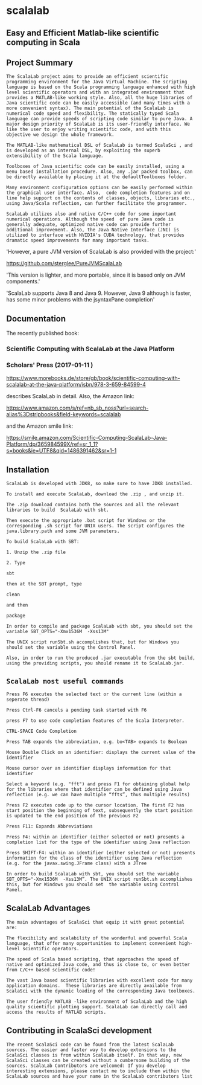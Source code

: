 # scalalab

## Easy and Efficient Matlab-like scientific computing in Scala ##


## Project Summary

`The ScalaLab project aims to provide an efficient scientific programming environment for the Java Virtual Machine. The scripting language is based on the Scala programming language enhanced with high level scientific operators and with an integrated environment that provides a MATLAB-like working style. Also, all the huge libraries of Java scientific code can be easily accessible (and many times with a more convenient syntax). The main potential of the ScalaLab is numerical code speed and flexibility. The statically typed Scala language can provide speeds of scripting code similar to pure Java. A major design priority of ScalaLab is its user-friendly interface. We like the user to enjoy writing scientific code, and with this objective we design the whole framework.`

`The MATLAB-like mathematical DSL of ScalaLab is termed ScalaSci , and is developed as an internal DSL, by exploiting the superb extensibility of the Scala language.`

`Toolboxes of Java scientific code can be easily installed, using a menu based installation procedure. Also, any .jar packed toolbox, can be directly available by placing it at the defaultToolboxes folder.`

`Many environment configuration options can be easily performed within the graphical user interface. Also,  code completion features and on line help support on the contents of classes, objects, libraries etc., using Java/Scala reflection, can further facilitate the programmer.`

`ScalaLab utilizes also and native C/C++ code for some important numerical operations. Although the speed  of pure Java code is generally adequate, optimized native code can provide further additional improvement. Also, the Java Native Interface (JNI) is utilized to interface with NVIDIA's CUDA technology, that provides dramatic speed improvements for many important tasks.`

'However, a pure JVM version of ScalaLab is also provided with the project:'

https://github.com/sterglee/PureJVMScalaLab

'This version is lighter, and more portable, since it is based only on JVM components.'

'ScalaLab supports Java 8 and Java 9. However, Java 9 although is faster, has some minor problems with the jsyntaxPane completion'

## Documentation

The recently published book:

### Scientific Computing with ScalaLab at the Java Platform
### Scholars' Press (2017-01-11 )

https://www.morebooks.de/store/gb/book/scientific-computing-with-scalalab-at-the-java-platform/isbn/978-3-659-84599-4

describes ScalaLab in detail.
Also,  the Amazon link:

https://www.amazon.com/s/ref=nb_sb_noss?url=search-alias%3Dstripbooks&field-keywords=scalalab

and the Amazon smile link:

https://smile.amazon.com/Scientific-Computing-ScalaLab-Java-Platform/dp/365984599X/ref=sr_1_1?s=books&ie=UTF8&qid=1486391462&sr=1-1




## Installation

`ScalaLab is developed with JDK8, so make sure to have JDK8 installed.`

`To install and execute ScalaLab, download the .zip , and unzip it.  `

`The .zip download contains both the sources and all the relevant libraries to build  ScalaLab with sbt.`

`Then execute the appropriate .bat script for Windows or the corresponding .sh script for UNIX users. The script configures the java.library.path and some JVM parameters.`



`To build ScalaLab with SBT:`


`1. Unzip the .zip file`

`2. Type` 

`sbt`

`then at the SBT prompt, type `

`clean`

`and then`

`package`

`In order to compile and package ScalaLab with sbt, you should set the variable SBT_OPTS="-Xmx1536M  -Xss13M" `

`The UNIX script runSbt.sh accomplishes that, but for Windows you should set the variable using the Control Panel.`


`Also, in order to run the produced .jar executable from the sbt build,
using the providing scripts, you should rename it to ScalaLab.jar.`

## `ScalaLab most useful commands`


`Press F6 executes the selected text or the current line (within a seperate thread)`

`Press Ctrl-F6 cancels a pending task started with F6`

`press F7 to use code completion features of the Scala Interpreter.`

`CTRL-SPACE Code Completion`

`Press TAB expands the abbreviation, e.g. bo<TAB> expands to Boolean`

`Mouse Double Click on an identifier: displays the current value of the identifier`

`Mouse cursor over an identifier displays information for that identifier`


`Select a keyword (e.g. "fft") and press F1 for obtaining global help for the libraries where that identifier can be defined using Java reflection (e.g. we can have multiple “ffts”, thus multiple results)`

`Press F2 executes code up to the cursor location. The first F2 has start position the beginning of text, subsequently the start position is updated to the end position of the previous F2`

`Press F11: Expands Abbreviations`

`Press F4: within an identifier (either selected or not) presents a completion list for the type of the identifier using Java reflection`

`Press SHIFT-F4: within an identifier (either selected or not) presents information for the class of the identifier using Java reflection (e.g. for the javax.swing.JFrame class) with a JTree`

`In order to build ScalaLab with sbt, you should set the variable SBT_OPTS="-Xmx1536M  -Xss13M”. The UNIX script runSbt.sh accomplishes this, but for Windows you should set 
the variable using Control Panel.`

## ScalaLab Advantages

`The main advantages of ScalaSci that equip it with great potential are:`

`The flexibility and scalability of the wonderful and powerful Scala language, that offer many opportunities to implement convenient high-level scientific operators.`

`The speed of Scala based scripting, that approaches the speed of native and optimized Java code, and thus is close to, or even better from C/C++ based scientific code!`

`The vast Java based scientific libraries with excellent code for many application domains.  These libraries are directly available from ScalaSci with the dynamic loading of the corresponding Java toolboxes.`

`The user friendly MATLAB -like environment of ScalaLab and the high quality scientific plotting support. ScalaLab can directly call and access the results of MATLAB scripts.`

## Contributing in ScalaSci development

`The recent ScalaSci code can be found from the latest ScalaLab sources. The easier and faster way to develop extensions to the ScalaSci classes is from within ScalaLab itself. In that way, new ScalaSci classes can be created without a cumbersome building of the sources. ScalaLab Contributors are welcomed: If you develop interesting extensions, please contact me to include them within the ScalaLab sources and have your name in the ScalaLab contributors list`
 
